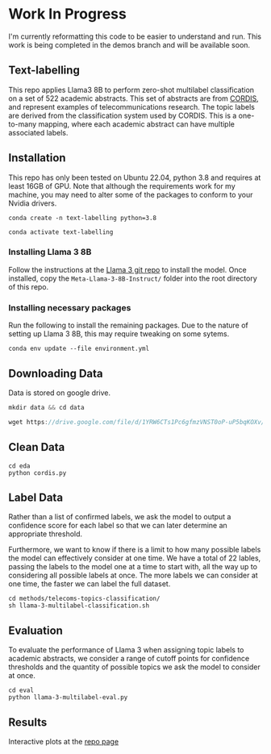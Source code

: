 # Work In Progress
I'm currently reformatting this code to be easier to understand and run. This work is being completed in the demos branch and will be available soon.

## Text-labelling

This repo applies Llama3 8B to perform zero-shot multilabel classification on a set of 522 academic abstracts. This set of abstracts are from [CORDIS](https://cordis.europa.eu/), and represent examples of telecommunications research. The topic labels are derived from the classification system used by CORDIS. This is a one-to-many mapping, where each academic abstract can have multiple associated labels.

## Installation

This repo has only been tested on Ubuntu 22.04, python 3.8 and requires at least 16GB of GPU. Note that although the requirements work for my machine, you may need to alter some of the packages to conform to your Nvidia drivers.

```
conda create -n text-labelling python=3.8
```

```
conda activate text-labelling
```

### Installing Llama 3 8B

Follow the instructions at the [Llama 3 git repo](https://github.com/meta-llama/llama3) to install the model. Once installed, copy the `Meta-Llama-3-8B-Instruct/` folder into the root directory of this repo.

### Installing necessary packages

Run the following to install the remaining packages. Due to the nature of setting up Llama 3 8B, this may require tweaking on some sytems.

```
conda env update --file environment.yml
```

## Downloading Data

Data is stored on google drive.

```javascript
mkdir data && cd data
```

```javascript
wget https://drive.google.com/file/d/1YRW6CTs1Pc6gfmzVNST0oP-uP5bqKOXv/view?usp=sharing
```

## Clean Data

```
cd eda
python cordis.py
```


## Label Data

Rather than a list of confirmed labels, we ask the model to output a confidence score for each label so that we can later determine an appropriate threshold. 

Furthermore, we want to know if there is a limit to how many possible labels the model can effectively consider at one time. We have a total of 22 lables, passing the labels to the model one at a time to start with, all the way up to considering all possible labels at once. The more labels we can consider at one time, the faster we can label the full dataset.

```
cd methods/telecoms-topics-classification/
sh llama-3-multilabel-classification.sh
```


## Evaluation

To evaluate the performance of Llama 3 when assigning topic labels to academic abstracts, we consider a range of cutoff points for confidence thresholds and the quantity of possible topics we ask the model to consider at once.

```
cd eval
python llama-3-multilabel-eval.py
```


## Results

Interactive plots at the [repo page](https://hpfield.github.io/text-labelling/)
